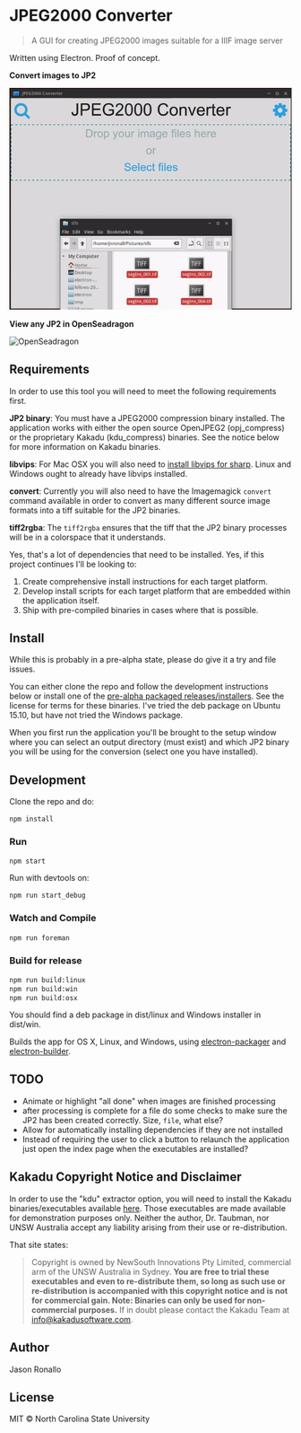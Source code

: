 # JPEG2000 Converter

> A GUI for creating JPEG2000 images suitable for a IIIF image server

Written using Electron. Proof of concept.

**Convert images to JP2**

![file selection and conversation](./gifs/file-selection-2.gif)

**View any JP2 in OpenSeadragon**

![OpenSeadragon](./gifs/pan-zoom.gif)

## Requirements

In order to use this tool you will need to meet the following requirements first.

**JP2 binary**: You must have a JPEG2000 compression binary installed. The application works with either the open source OpenJPEG2 (opj_compress) or the proprietary Kakadu (kdu_compress) binaries. See the notice below for more information on Kakadu binaries.

**libvips**: For Mac OSX you will also need to [install libvips for sharp](http://sharp.dimens.io/en/stable/install/). Linux and Windows ought to already have libvips installed.

**convert**: Currently you will also need to have the Imagemagick `convert` command available in order to convert as many different source image formats into a tiff suitable for the JP2 binaries.

**tiff2rgba**: The `tiff2rgba` ensures that the tiff that the JP2 binary processes will be in a colorspace that it understands.

Yes, that's a lot of dependencies that need to be installed. Yes, if this project continues I'll be looking to:

1. Create comprehensive install instructions for each target platform.
2. Develop install scripts for each target platform that are embedded within the application itself.
3. Ship with pre-compiled binaries in cases where that is possible.

## Install

While this is probably in a pre-alpha state, please do give it a try and file issues.

You can either clone the repo and follow the development instructions below or install one of the [pre-alpha packaged releases/installers](https://github.com/jronallo/jpeg2000-converter/releases). See the license for terms for these binaries. I've tried the deb package on Ubuntu 15.10, but have not tried the Windows package.

When you first run the application you'll be brought to the setup window where you can select an output directory (must exist) and which JP2 binary  you will be using for the conversion (select one you have installed).

## Development

Clone the repo and do:

```shell
npm install
```

### Run

```shell
npm start
```

Run with devtools on:

```shell
npm run start_debug
```

### Watch and Compile

```shell
npm run foreman
```

### Build for release

```shell
npm run build:linux
npm run build:win
npm run build:osx
```

You should find a deb package in dist/linux and Windows installer in dist/win.

Builds the app for OS X, Linux, and Windows, using [electron-packager](https://github.com/maxogden/electron-packager) and [electron-builder](https://github.com/loopline-systems/electron-builder).

## TODO
- Animate or highlight "all done" when images are finished processing
- after processing is complete for a file do some checks to make sure the JP2 has been created correctly. Size, `file`, what else?
- Allow for automatically installing dependencies if they are not installed
- Instead of requiring the user to click a button to relaunch the application just open the index page when the executables are installed?

## Kakadu Copyright Notice and Disclaimer
In order to use the "kdu" extractor option, you will need to install the Kakadu binaries/executables available [here](http://kakadusoftware.com/downloads/). Those executables are made available for demonstration purposes only. Neither the author, Dr. Taubman, nor UNSW Australia accept any liability arising from their use or re-distribution.

That site states:

> Copyright is owned by NewSouth Innovations Pty Limited, commercial arm of the UNSW Australia in Sydney. **You are free to trial these executables and even to re-distribute them, so long as such use or re-distribution is accompanied with this copyright notice and is not for commercial gain. Note: Binaries can only be used for non-commercial purposes.** If in doubt please contact the Kakadu Team at info@kakadusoftware.com.


## Author

Jason Ronallo

## License

MIT © North Carolina State University
